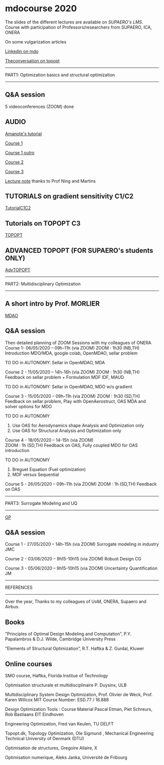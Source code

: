 # mdocourse 2020
The slides of the different lectures are available on *SUPAERO's LMS*.
Course with participation of Professors/researchers from SUPAERO, ICA, ONERA


On some vulgarization articles

[Linkedin on mdo](https://www.linkedin.com/pulse/optimization-mdo-connecting-people-joseph-morlier/)

[Theconversation on topopt](https://www.linkedin.com/pulse/possible-build-aircraft-wing-lego-joseph-morlier/)


****
PART1:  Optimization basics and structural optimization
****


## Q&A session 
5 videoconferences (ZOOM) done


## AUDIO 

[Amanote's tutorial](https://www.youtube.com/watch?v=DvLyo9mtf3U)

[Course 1](https://github.com/jomorlier/mdocourse/blob/master/Course1.md)

[Course 1 outro](https://github.com/jomorlier/mdocourse/blob/master/Course1o.md)

[Course 2](https://github.com/jomorlier/mdocourse/blob/master/Course2.md)

[Course 3](https://github.com/jomorlier/mdocourse/blob/master/Course3.md)

[Lecture note](http://flowlab.groups.et.byu.net/mdobook.pdf) thanks to Prof Ning and Martins


## TUTORIALS on gradient sensitivity  C1/C2

[TutorialC1C2](https://github.com/jomorlier/mdocourse/blob/master/tutorialC1C2.md)


## Tutorials on TOPOPT C3

[TOPOPT](https://github.com/jomorlier/mdocourse/blob/master/TOPOPT.md)

## ADVANCED TOPOPT (FOR SUPAERO's students ONLY)

[AdvTOPOPT](https://github.com/jomorlier/mdocourse/blob/master/AdvTOPOPT.md)


****
PART2:  Multidisciplinary Optimization
****

## A short intro by Prof. MORLIER
[MDAO](https://github.com/jomorlier/mdocourse/blob/master/mdo.md)

## Q&A session
Then detailed planning of ZOOM Sessions with my colleagues of ONERA
Course 1- 06/05/2020 – 09h-11h (via ZOOM)
ZOOM : 1h30 (NB,TH) 
Introduction MDO/MDA, google colab, OpenMDAO, sellar problem

TO DO in AUTONOMY: Sellar in OpenMDAO, MDA

Course 2  - 11/05/2020 – 14h-16h (via ZOOM)
ZOOM : 1h30 (NB,TH) 
Feedback on sellar problem + Formulation MDF IDF, MAUD

TO DO in AUTONOMY: Sellar in OpenMDAO, MDO w/o gradient

Course 3  - 15/05/2020 – 09h-11h (via ZOOM)
ZOOM : 1h30 (SD,TH) 
Feedback on sellar problem, Play with OpenAerostruct, OAS
MDA and solver options for MDO

TO DO in AUTONOMY
1.	Use OAS for Aerodynamics shape Analysis and Optimization only
2.	Use OAS for Structural Analysis and Optimization only

Course 4  - 18/05/2020 – 14-15h (via ZOOM)  
ZOOM : 1h (SD,TH) 
Feedback on OAS, Fully coupled MDO for OAS introduction

TO DO in AUTONOMY
1.	Breguet Equation (Fuel optimization)
2.	MDF versus Sequential

Course 5  - 26/05/2020 – 09h-11h (via ZOOM)
ZOOM : 1h (SD,TH)
Feedback on OAS 

****
PART3:  Surrogate Modeling and UQ
****

[GP](https://github.com/jomorlier/mdocourse/blob/master/gp.md)

## Q&A session 
Course 1  - 27/05/2020 – 14h-15h (via ZOOM) Surrogate modeling in industry JMC

Course 2  - 03/06/2020 – 9h15-10h15 (via ZOOM) Robust Design CG

Course 3 - 05/06/2020 – 9h15-10h15 (via ZOOM) Uncertainty Quantification JM 


****
REFERENCES
****

Over the year, Thanks to my colleagues of UoM, ONERA, Supaero and Airbus.

## Books
"Principles of Optimal Design  Modeling and Computation”, P.Y. Papalambros & D.J. Wilde, Cambridge University Press

“Elements of Structural Optimization”, R.T. Haftka & Z. Gurdal, Kluwer 


## Online courses
SMO course, Haftka, Florida Institue of Technology

Optimisation structurale et multidisciplinaire P. Duysinx, ULB

Multidisciplinary System Design Optimization, Prof. Olivier de Weck, Prof. Karen Willcox MIT Course Number: ESD.77 / 16.888

Design Optimization Tools : Course Material Pascal Etman, Piet Schreurs, Rob Bastiaans EIT Eindhoven

Engineering Optimization, Fred van Keulen, TU DELFT

Topopt.dk, Topology Optimization, Ole Sigmund , Mechanical Engineering Technical University of Denmark (DTU)

Optimisation de structures, Gregoire Allaire, X

Optimisation numerique, Aleks Janka, Université de Fribourg



